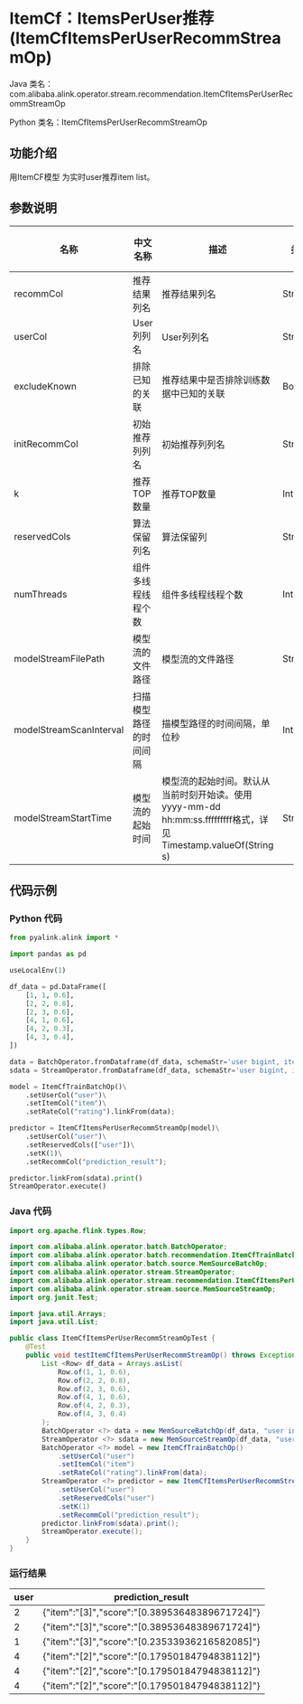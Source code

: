 # ItemCf：ItemsPerUser推荐 (ItemCfItemsPerUserRecommStreamOp)
Java 类名：com.alibaba.alink.operator.stream.recommendation.ItemCfItemsPerUserRecommStreamOp

Python 类名：ItemCfItemsPerUserRecommStreamOp


## 功能介绍
用ItemCF模型 为实时user推荐item list。


## 参数说明

| 名称 | 中文名称 | 描述 | 类型 | 是否必须？ | 取值范围 | 默认值 |
| --- | --- | --- | --- | --- | --- | --- |
| recommCol | 推荐结果列名 | 推荐结果列名 | String | ✓ |  |  |
| userCol | User列列名 | User列列名 | String | ✓ |  |  |
| excludeKnown | 排除已知的关联 | 推荐结果中是否排除训练数据中已知的关联 | Boolean |  |  | false |
| initRecommCol | 初始推荐列列名 | 初始推荐列列名 | String |  | 所选列类型为 [M_TABLE, STRING] | null |
| k | 推荐TOP数量 | 推荐TOP数量 | Integer |  |  | 10 |
| reservedCols | 算法保留列名 | 算法保留列 | String[] |  |  | null |
| numThreads | 组件多线程线程个数 | 组件多线程线程个数 | Integer |  |  | 1 |
| modelStreamFilePath | 模型流的文件路径 | 模型流的文件路径 | String |  |  | null |
| modelStreamScanInterval | 扫描模型路径的时间间隔 | 描模型路径的时间间隔，单位秒 | Integer |  |  | 10 |
| modelStreamStartTime | 模型流的起始时间 | 模型流的起始时间。默认从当前时刻开始读。使用yyyy-mm-dd hh:mm:ss.fffffffff格式，详见Timestamp.valueOf(String s) | String |  |  | null |

## 代码示例
### Python 代码
```python
from pyalink.alink import *

import pandas as pd

useLocalEnv(1)

df_data = pd.DataFrame([
    [1, 1, 0.6],
    [2, 2, 0.8],
    [2, 3, 0.6],
    [4, 1, 0.6],
    [4, 2, 0.3],
    [4, 3, 0.4],
])

data = BatchOperator.fromDataframe(df_data, schemaStr='user bigint, item bigint, rating double')
sdata = StreamOperator.fromDataframe(df_data, schemaStr='user bigint, item bigint, rating double')

model = ItemCfTrainBatchOp()\
    .setUserCol("user")\
    .setItemCol("item")\
    .setRateCol("rating").linkFrom(data);

predictor = ItemCfItemsPerUserRecommStreamOp(model)\
    .setUserCol("user")\
    .setReservedCols(["user"])\
    .setK(1)\
    .setRecommCol("prediction_result");

predictor.linkFrom(sdata).print()
StreamOperator.execute()
```
### Java 代码
```java
import org.apache.flink.types.Row;

import com.alibaba.alink.operator.batch.BatchOperator;
import com.alibaba.alink.operator.batch.recommendation.ItemCfTrainBatchOp;
import com.alibaba.alink.operator.batch.source.MemSourceBatchOp;
import com.alibaba.alink.operator.stream.StreamOperator;
import com.alibaba.alink.operator.stream.recommendation.ItemCfItemsPerUserRecommStreamOp;
import com.alibaba.alink.operator.stream.source.MemSourceStreamOp;
import org.junit.Test;

import java.util.Arrays;
import java.util.List;

public class ItemCfItemsPerUserRecommStreamOpTest {
	@Test
	public void testItemCfItemsPerUserRecommStreamOp() throws Exception {
		List <Row> df_data = Arrays.asList(
			Row.of(1, 1, 0.6),
			Row.of(2, 2, 0.8),
			Row.of(2, 3, 0.6),
			Row.of(4, 1, 0.6),
			Row.of(4, 2, 0.3),
			Row.of(4, 3, 0.4)
		);
		BatchOperator <?> data = new MemSourceBatchOp(df_data, "user int, item int, rating double");
		StreamOperator <?> sdata = new MemSourceStreamOp(df_data, "user int, item int, rating double");
		BatchOperator <?> model = new ItemCfTrainBatchOp()
			.setUserCol("user")
			.setItemCol("item")
			.setRateCol("rating").linkFrom(data);
		StreamOperator <?> predictor = new ItemCfItemsPerUserRecommStreamOp(model)
			.setUserCol("user")
			.setReservedCols("user")
			.setK(1)
			.setRecommCol("prediction_result");
		predictor.linkFrom(sdata).print();
		StreamOperator.execute();
	}
}
```

### 运行结果
user|prediction_result
----|-----------------
2|{"item":"[3]","score":"[0.38953648389671724]"}
2|{"item":"[3]","score":"[0.38953648389671724]"}
1|{"item":"[3]","score":"[0.23533936216582085]"}
4|{"item":"[2]","score":"[0.17950184794838112]"}
4|{"item":"[2]","score":"[0.17950184794838112]"}
4|{"item":"[2]","score":"[0.17950184794838112]"}
